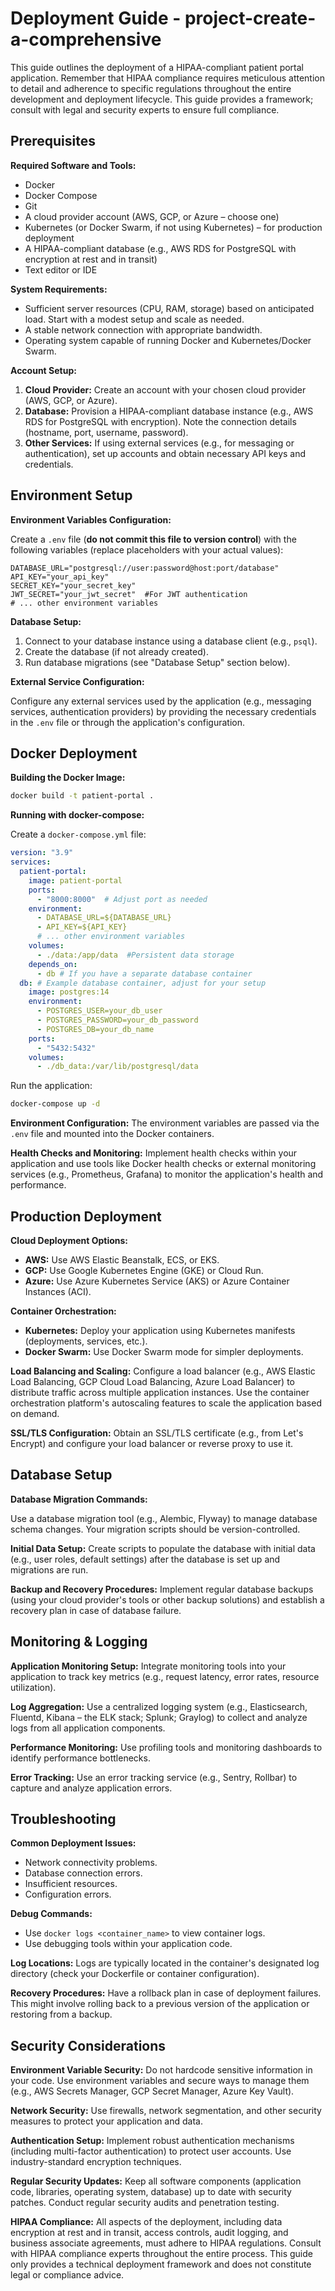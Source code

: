 # Deployment Guide - project-create-a-comprehensive

This guide outlines the deployment of a HIPAA-compliant patient portal application.  Remember that HIPAA compliance requires meticulous attention to detail and adherence to specific regulations throughout the entire development and deployment lifecycle. This guide provides a framework; consult with legal and security experts to ensure full compliance.

## Prerequisites

**Required Software and Tools:**

* Docker
* Docker Compose
* Git
* A cloud provider account (AWS, GCP, or Azure – choose one)
* Kubernetes (or Docker Swarm, if not using Kubernetes) – for production deployment
* A HIPAA-compliant database (e.g., AWS RDS for PostgreSQL with encryption at rest and in transit)
* Text editor or IDE

**System Requirements:**

*  Sufficient server resources (CPU, RAM, storage) based on anticipated load.  Start with a modest setup and scale as needed.
*  A stable network connection with appropriate bandwidth.
*  Operating system capable of running Docker and Kubernetes/Docker Swarm.


**Account Setup:**

1. **Cloud Provider:** Create an account with your chosen cloud provider (AWS, GCP, or Azure).
2. **Database:** Provision a HIPAA-compliant database instance (e.g., AWS RDS for PostgreSQL with encryption). Note the connection details (hostname, port, username, password).
3. **Other Services:** If using external services (e.g., for messaging or authentication), set up accounts and obtain necessary API keys and credentials.

## Environment Setup

**Environment Variables Configuration:**

Create a `.env` file (**do not commit this file to version control**) with the following variables (replace placeholders with your actual values):

```
DATABASE_URL="postgresql://user:password@host:port/database"
API_KEY="your_api_key"
SECRET_KEY="your_secret_key"
JWT_SECRET="your_jwt_secret"  #For JWT authentication
# ... other environment variables
```

**Database Setup:**

1.  Connect to your database instance using a database client (e.g., `psql`).
2.  Create the database (if not already created).
3.  Run database migrations (see "Database Setup" section below).


**External Service Configuration:**

Configure any external services used by the application (e.g., messaging services, authentication providers) by providing the necessary credentials in the `.env` file or through the application's configuration.


## Docker Deployment

**Building the Docker Image:**

```bash
docker build -t patient-portal .
```

**Running with docker-compose:**

Create a `docker-compose.yml` file:

```yaml
version: "3.9"
services:
  patient-portal:
    image: patient-portal
    ports:
      - "8000:8000"  # Adjust port as needed
    environment:
      - DATABASE_URL=${DATABASE_URL}
      - API_KEY=${API_KEY}
      # ... other environment variables
    volumes:
      - ./data:/app/data  #Persistent data storage
    depends_on:
      - db # If you have a separate database container
  db: # Example database container, adjust for your setup
    image: postgres:14
    environment:
      - POSTGRES_USER=your_db_user
      - POSTGRES_PASSWORD=your_db_password
      - POSTGRES_DB=your_db_name
    ports:
      - "5432:5432"
    volumes:
      - ./db_data:/var/lib/postgresql/data
```

Run the application:

```bash
docker-compose up -d
```

**Environment Configuration:**  The environment variables are passed via the `.env` file and mounted into the Docker containers.

**Health Checks and Monitoring:** Implement health checks within your application and use tools like Docker health checks or external monitoring services (e.g., Prometheus, Grafana) to monitor the application's health and performance.


## Production Deployment

**Cloud Deployment Options:**

* **AWS:** Use AWS Elastic Beanstalk, ECS, or EKS.
* **GCP:** Use Google Kubernetes Engine (GKE) or Cloud Run.
* **Azure:** Use Azure Kubernetes Service (AKS) or Azure Container Instances (ACI).


**Container Orchestration:**

* **Kubernetes:** Deploy your application using Kubernetes manifests (deployments, services, etc.).
* **Docker Swarm:** Use Docker Swarm mode for simpler deployments.


**Load Balancing and Scaling:** Configure a load balancer (e.g., AWS Elastic Load Balancing, GCP Cloud Load Balancing, Azure Load Balancer) to distribute traffic across multiple application instances.  Use the container orchestration platform's autoscaling features to scale the application based on demand.


**SSL/TLS Configuration:** Obtain an SSL/TLS certificate (e.g., from Let's Encrypt) and configure your load balancer or reverse proxy to use it.


## Database Setup

**Database Migration Commands:**

Use a database migration tool (e.g., Alembic, Flyway) to manage database schema changes.  Your migration scripts should be version-controlled.


**Initial Data Setup:**  Create scripts to populate the database with initial data (e.g., user roles, default settings) after the database is set up and migrations are run.


**Backup and Recovery Procedures:** Implement regular database backups (using your cloud provider's tools or other backup solutions) and establish a recovery plan in case of database failure.


## Monitoring & Logging

**Application Monitoring Setup:** Integrate monitoring tools into your application to track key metrics (e.g., request latency, error rates, resource utilization).


**Log Aggregation:** Use a centralized logging system (e.g., Elasticsearch, Fluentd, Kibana – the ELK stack; Splunk; Graylog) to collect and analyze logs from all application components.


**Performance Monitoring:** Use profiling tools and monitoring dashboards to identify performance bottlenecks.


**Error Tracking:**  Use an error tracking service (e.g., Sentry, Rollbar) to capture and analyze application errors.


## Troubleshooting

**Common Deployment Issues:**

*  Network connectivity problems.
*  Database connection errors.
*  Insufficient resources.
*  Configuration errors.


**Debug Commands:**

*  Use `docker logs <container_name>` to view container logs.
*  Use debugging tools within your application code.


**Log Locations:** Logs are typically located in the container's designated log directory (check your Dockerfile or container configuration).


**Recovery Procedures:**  Have a rollback plan in case of deployment failures.  This might involve rolling back to a previous version of the application or restoring from a backup.


## Security Considerations

**Environment Variable Security:**  Do not hardcode sensitive information in your code. Use environment variables and secure ways to manage them (e.g., AWS Secrets Manager, GCP Secret Manager, Azure Key Vault).


**Network Security:** Use firewalls, network segmentation, and other security measures to protect your application and data.


**Authentication Setup:** Implement robust authentication mechanisms (including multi-factor authentication) to protect user accounts.  Use industry-standard encryption techniques.


**Regular Security Updates:**  Keep all software components (application code, libraries, operating system, database) up to date with security patches.  Conduct regular security audits and penetration testing.


**HIPAA Compliance:**  All aspects of the deployment, including data encryption at rest and in transit, access controls, audit logging, and business associate agreements, must adhere to HIPAA regulations.  Consult with HIPAA compliance experts throughout the entire process.  This guide only provides a technical deployment framework and does not constitute legal or compliance advice.
